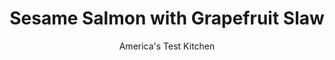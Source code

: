 ---
layout: ../../layouts/MarkdownPostLayout.astro
title: Sesame Salmon with Grapefruit Slaw
author: America's Test Kitchen
pubDate: 2023-03-15
description: "Starting the salmon in a cold pan allows the fat to render and the skin to crisp."
image_url: https://res.cloudinary.com/hksqkdlah/image/upload/ar_1:1,c_fill,dpr_2.0,f_auto,fl_lossy.progressive.strip_profile,g_faces:auto,q_auto:low,w_344/34378_sfs-sesamesalmongrapefruitslaw-24
tags: ["Main Courses","Fish & Seafood","Weeknight"]
calories: 2247
protein: 37
carbohydrates: 14
fats: 
fiber: 3
ingredients: ["1 , red grapefruit","1/2 head, napa cabbage, sliced thin (5 1/2 cups)","3 , carrots, peeled and shredded","3 , scallions, sliced thin","1/4 cup, vegetable oil","3 tablespoons, rice vinegar","1 , jalapeno, halved, seeded, and sliced thin","2 tablespoons, sesame seeds",", Salt and pepper","4 (6-ounce), center-cut skin-on salmon fillets, 1 1/4 inches thick"]
serves: 4
time: "30 minutes"
instructions: ["Cut away peel and pith from grapefruit and cut into quarters. Slice quarters crosswise into 1/4-inch–thick pieces.","Combine grapefruit, cabbage, carrots, scallions, oil, vinegar, jalapeno, 1 tablespoon sesame seeds, 1/2 teaspoon salt, and 1/4 teaspoon pepper in large bowl; set aside.","Season salmon with salt and pepper. Sprinkle flesh sides of fillets evenly with remaining 1 tablespoon sesame seeds. Arrange salmon skin side down in 12-inch nonstick skillet. Place skillet over medium-high heat and cook until fat from skin renders and skin becomes crispy, about 7 minutes. Flip salmon and continue to cook until centers are still translucent when checked with tip of paring knife and register 125 degrees (for medium-rare), about 7 minutes longer. Serve salmon with slaw."]
nutrition: ["1028 mg Potassium","486 mg Phosphorus","148 mg Calcium","2 mg Iron","85 mg Magnesium","849 mg Sodium","1 mg Zinc","39 g Fat","15 mg Niacin (B3)","17 g Monounsaturated","10 g Polyunsaturated","55 mg Vitamin C","93 mg Cholesterol","6 g Saturated","3 g Fiber","101 µg Folate (food)","7 g Sugars","42 µg Vitamin K","270 g Water","14 g Carbs","101 µg Folate equivalent (total)","37 g Protein","9 mg Vitamin E","5 µg Vitamin B12","1 mg Vitamin B6","529 µg Vitamin A","561 kcal Energy","2247 calories"]
notes: "You can use either white or black sesame seeds or a combination of the two. Shred the carrots on the large holes of a box grater."
---